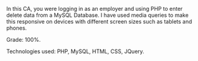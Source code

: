 In this CA, you were logging in as an employer and using PHP to enter delete data from a MySQL Database.
I have used media queries to make this responsive on devices with different screen sizes such as tablets and phones.

Grade: 100%.

Technologies used: PHP, MySQL, HTML, CSS, JQuery.

